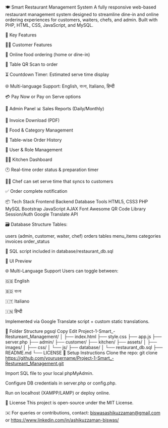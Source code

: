 🍽️ Smart Restaurant Management System
A fully responsive web-based restaurant management system designed to streamline dine-in and online ordering experiences for customers, waiters, chefs, and admin. Built with PHP, HTML, CSS, JavaScript, and MySQL.

🚀 Key Features

🧑‍🍳 Customer Features

🛒 Online food ordering (home or dine-in)

📱 Table QR Scan to order

⏳ Countdown Timer: Estimated serve time display

🌐 Multi-language Support: English, বাংলা, Italiano, हिन्दी

💳 Pay Now or Pay on Serve options


🧾 Admin Panel
📊 Sales Reports (Daily/Monthly)

🧾 Invoice Download (PDF)

🍔 Food & Category Management

📅 Table-wise Order History


👤 User & Role Management

👨‍🍳 Kitchen Dashboard

🕐 Real-time order status & preparation timer

🧑‍🍳 Chef can set serve time that syncs to customers

✅ Order complete notification


📦 Tech Stack
Frontend	Backend	Database	Tools
HTML5, CSS3	PHP	MySQL	Bootstrap
JavaScript	AJAX		Font Awesome
QR Code Library	Session/Auth		Google Translate API


🗃️ Database Structure
Tables:

users (admin, customer, waiter, chef)
orders
tables
menu_items
categories
invoices
order_status

📝 SQL script included in database/restaurant_db.sql

📸 UI Preview

🌐 Multi-Language Support
Users can toggle between:

🇬🇧 English

🇧🇩 বাংলা

🇮🇹 Italiano

🇮🇳 हिन्दी

Implemented via Google Translate script + custom static translations.

📁 Folder Structure
pgsql
Copy
Edit
Project-1-Smart_-Restureant_Management/
│
├── index.html
├── style.css
├── app.js
├── server.php
├── admin/
├── customer/
├── kitchen/
├── assets/
│   ├── images/
│   ├── css/
│   └── js/
├── database/
│   └── restaurant_db.sql
├── README.md
└── LICENSE
🔧 Setup Instructions
Clone the repo:
git clone https://github.com/yourusername/Project-1-Smart_-Restureant_Management.git

Import SQL file to your local phpMyAdmin.

Configure DB credentials in server.php or config.php.

Run on localhost (XAMPP/LAMP) or deploy online.

📄 License
This project is open-source under the MIT License.

✉️ For queries or contributions, contact: biswasashikuzzaman@gmail.com
or
                                           https://www.linkedin.com/in/ashikuzzaman-biswas/

